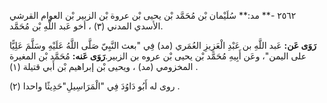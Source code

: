 ٢٥٦٢ -** مد:** سُلَيْمان بْن مُحَمَّد بْن يحيى بْن عروة بْن الزبير بْن العوام القرشي الأسدي المدني (٣) ، أخو عَبد اللَّهِ بْن مُحَمَّد.

**رَوَى عَن:** عَبد اللَّهِ بن عَبْدِ الْعَزِيزِ العُمَري (مد) فِي "بعث النَّبِيّ صَلَّى اللَّهُ عَلَيْهِ وسَلَّمَ عَلِيًّا على اليمن"، وعَن أَبِيهِ مُحَمَّد بْن يحيى بْن عروه بن الزبير.**رَوَى عَنه:** مُحَمَّد بْن المغيرة المخزومي (مد) ، ويحيى بْن إبراهيم بْن أَبي قتيلة (١) .

روى له أَبُو دَاوُدَ فِي "الْمَرَاسِيلِ"حَدِيثًا واحدا (٢) .